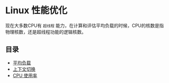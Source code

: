 # Linux 性能优化

现在大多数CPU有 `超线程` 能力，在计算和评估平均负载的时候，CPU的核数是指物理核数，还是超线程功能的逻辑核数。

## 目录

* [平均负载](load-average.md)
* [上下文切换](context-switch.md)
* [CPU 使用率](cpu-usage.md)